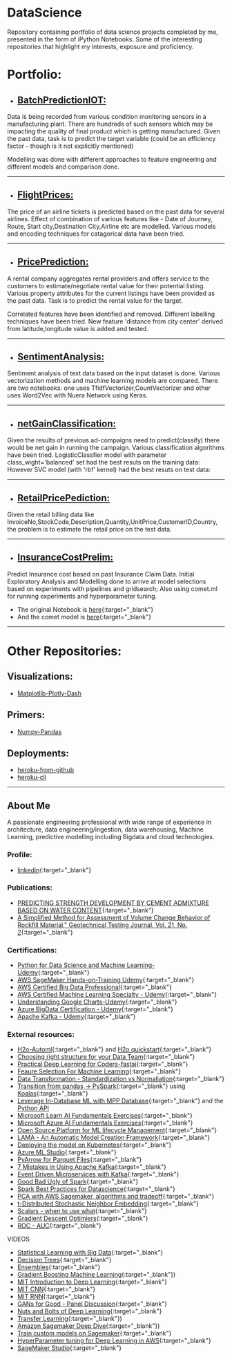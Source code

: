 # DataScience
Repository containing portfolio of data science projects completed by me, presented in the form of iPython Notebooks.
Some of the interesting repositories that highlight my interests, exposure and proficiency.

# Portfolio:

* ## [BatchPredictionIOT:](https://github.com/yaligarp/DataScience/tree/main/BatchPredictionIOT) 

Data is being recorded from various condition monitoring sensors in a manufacturing plant. 
There are hundreds of such sensors which may be impacting the quality of final product which is getting manufactured.
Given the past data, task is to predict the target variable (could be an efficiency factor - though is it not explicitly mentioned)

Modelling was done with different approaches to feature engineering and different models and comparison done.

------
* ## [FlightPrices:](https://github.com/yaligarp/DataScience/tree/main/FlightPrices)

The price of an airline tickets is predicted based on the past data for several airlines. 
Effect of combination of various features like - Date of Journey, Route, Start city,Destination City,Airline etc are modelled.
Various models and encoding techniques for catagorical data have been tried.

------
* ## [PricePrediction:](https://github.com/yaligarp/DataScience/tree/main/PricePrediction)

A rental company aggregates rental providers and offers service to the customers to estimate/negotiate rental value for their potential listing.
Various property attributes for the current listings have been provided as the past data.
Task is to predict the rental value for the target.

Correlated features have been identified and removed.
Different labelling techniques have been tried.
New feature 'distance from city center' derived from latitude,longitude value is added and tested.

------
* ## [SentimentAnalysis:](https://github.com/yaligarp/DataScience/tree/main/SentimentAnalysis)

Sentiment analysis of text data based on the input dataset is done.
Various vectorization methods and machine learning models are compared.
There are two notebooks: one uses TfidfVectorizer,CountVectorizer and other uses Word2Vec with Nuera Network using Keras.

------
* ## [netGainClassification:](https://github.com/yaligarp/DataScience/tree/main/netGainClassification)

Given the results of previous ad-compaigns need to predict(classify) there would be net gain in running the campaign.
Various classification algorithms have been tried.
LogisticClassfier model with parameter class_wight='balanced' set had the best resuts on the training data:
However SVC model (with 'rbf' kernel) had the best resuts on test data:

------
* ## [RetailPricePediction:](https://github.com/yaligarp/DataScience/tree/main/RetailPricePediction)

Given the retail billing data like InvoiceNo,StockCode,Description,Quantity,UnitPrice,CustomerID,Country, the problem is to estimate the retail price on the test data.

------
* ## [InsuranceCostPrelim:](https://github.com/yaligarp/DataScience/tree/main/InsuranceCostPrelim)

Predict Insurance cost based on past Insurance Claim Data. Initial Exploratory Analysis and Modelling done to arrive at model selections based on experiments with pipelines and gridsearch; 
Also using comet.ml for running experiments and hyperparameter tuning.

 * The original Notebook is [here](https://www.kaggle.com/pyaligar/notebook0325f93125){:target="_blank"}
 * And the comet model is [here](https://www.comet.ml/yaligarp/saturday-codealong-medical-insurance-costs-predict/e961de32e76047cf8e487f252c24ae85?experiment-tab=chart&showOutliers=true&smoothing=0&transformY=smoothing&xAxis=wall){:target="_blank"}

------
# Other Repositories:

## Visualizations:

* [Matplotlib-Plotly-Dash](https://github.com/yaligarp/visualizations)

## Primers:

* [Numpy-Pandas](https://github.com/yaligarp/primers/)


## Deployments:

* [heroku-from-github](https://github.com/yaligarp/heroku-from-github)
* [heroku-cli](https://github.com/yaligarp/ga-dash-heroku)

------
## About Me
A passionate engineering professional with wide range of experience in architecture, data engineering/ingestion, data warehousing, Machine Learning, predictive modelling including Bigdata and cloud technologies.

### Profile: 
* [linkedin](https://www.linkedin.com/in/prakash-y-2327a6a/){:target="_blank"}

### Publications:
* [PREDICTING STRENGTH DEVELOPMENT BY CEMENT ADMIXTURE BASED ON WATER CONTENT](https://trid.trb.org/view/504288){:target="_blank"}
* [A Simplified Method for Assessment of Volume Change Behavior of Rockfill Material," Geotechnical Testing Journal, Vol. 21, No. 2](https://www.astm.org/DIGITAL_LIBRARY/JOURNALS/GEOTECH/PAGES/GTJ10753J.htm){:target="_blank"}

### Certifications:

* [Python for Data Science and Machine Learning-Udemy](https://www.udemy.com/certificate/UC-9JB3KRLR){:target="_blank"}
* [AWS SageMaker Hands-on-Training Udemy](https://www.udemy.com/certificate/UC-09bb3aa6-584d-4931-8425-2b2c48028470){:target="_blank"}
* [AWS Certified Big Data Professional](https://www.certmetrics.com/amazon/public/badge.aspx?i=8&t=c&d=2020-05-25&ci=AWS00996243){:target="_blank"}
* [AWS Certified Machine Learning Specialty - Udemy](https://www.udemy.com/certificate/UC-FUI1JTZ8/){:target="_blank"}
* [Understanding Google Charts-Udemy](https://www.udemy.com/certificate/UC-6a2afbf6-caa5-4a4c-aaea-269fbe4c4a9e){:target="_blank"}
* [Azure BigData Certification - Udemy](https://www.udemy.com/certificate/UC-ec060c19-77d7-415a-ba97-63d9a6e71460){:target="_blank"}
* [Apache Kafka - Udemy](https://www.udemy.com/certificate/UC-KR0AR60O){:target="_blank"}

### External resources:
* [H2o-Automl](https://github.com/h2oai/h2o-tutorials/tree/master/h2o-world-2017/automl){:target="_blank"} and [H2o quickstart](https://www.bitbook.io/h2o-ai-quick-start-tutorial-for-just-about-anyone/){:target="_blank"}
* [Choosing right structure for your Data Team](https://www.montecarlodata.com/blog-how-to-choose-the-right-structure-for-your-data-team/){:target="_blank"}
* [Practical Deep Learning for Coders-fastai](https://course.fast.ai/){:target="_blank"}
* [Feaure Selection For Machine Learning](https://machinelearningmastery.com/feature-selection-with-real-and-categorical-data/){:target="_blank"}
* [Data Transformation - Standardization vs Normaliation](https://www.kdnuggets.com/2020/04/data-transformation-standardization-normalization.html){:target="_blank"}
* [Transition from pandas -> PySpark](https://databricks.com/blog/2020/03/31/10-minutes-from-pandas-to-koalas-on-apache-spark.html#:~:text=A%20Koalas%20Series%20can%20be,way%20as%20a%20pandas%20Series.&text=A%20Koalas%20DataFrame%20has%20an,by%20passing%20a%20pandas%20DataFrame.){:target="_blank"} using [Koalas](https://koalas.readthedocs.io/en/latest/getting_started/install.html){:target="_blank"}
* [Leverage In-Database ML with MPP Database](https://www.vertica.com/product/database-machine-learning/){:target="_blank"} and the [Python API](https://www.vertica.com/python)
* [Microsoft Learn AI Fundamentals Exercises](https://github.com/MicrosoftDocs/ai-fundamentals){:target="_blank"}
* [Microsoft Azure AI Fundamentals Exercises](https://github.com/MicrosoftLearning/mslearn-ai900){:target="_blank"}
* [Open Source Platform for ML lifecycle Management](https://mlflow.org/){:target="_blank"} 
* [LAMA - An Automatic Model Creation Framework](https://analyticsindiamag.com/hands-on-python-guide-to-lama-an-automatic-ml-model-creation-framework/){:target="_blank"}
* [Deploying the model on Kubernetes](https://www.kubermatic.com/blog/deploy-your-deep-learning-model-on-kubernetes-1/){:target="_blank"}
* [Azure ML Studio](https://www.youtube.com/watch?v=VcbMFy05h54&list=PL8eNk_zTBST_WSR_KUBex8TDnQ21GetSG&index=2){:target="_blank"}
* [PyArrow for Parquet Files](https://mungingdata.com/pyarrow/parquet-metadata-min-max-statistics/){:target="_blank"}
* [7 Mistakes in Using Apache Kafka](https://blog.softwaremill.com/7-mistakes-when-using-apache-kafka-44358cd9cd6){:target="_blank"}
* [Event Driven Microservices with Kafka](https://www.confluent.io/resources/event-driven-microservices/?utm_medium=display&utm_source=google&utm_campaign=ch.display_tp.rmkt_tgt.content-remarketing_rgn.india_lng.eng_dv.all_con.event-driven-microservice-whitepaper&utm_term=&creative=edma-snsd-7Days&device=c&placement=www.guru99.com&gclid=EAIaIQobChMInK7WgoHY7gIVyB3VCh1H2AFQEAEYASAAEgJSxPD_BwE){:target="_blank"}
* [Good Bad Ugly of Spark](https://thenewstack.io/the-good-bad-and-ugly-apache-spark-for-data-science-work/){:target="_blank"}
* [Spark Best Practices for Datascience](https://www.kdnuggets.com/2020/08/5-spark-best-practices-data-science.html){:target="_blank"}
* [PCA with AWS Sagemaker, algorithms and tradeoff](https://aws.amazon.com/blogs/machine-learning/running-principal-component-analysis-in-amazon-sagemaker/){:target="_blank"}
* [t-Distributed Stochastic Neighbor Embedding](https://www.datacamp.com/community/tutorials/introduction-t-sne){:target="_blank"}
* [Scalars - when to use what](https://scikit-learn.org/stable/auto_examples/preprocessing/plot_all_scaling.html){:target="_blank"}
* [Gradient Descent Optimiers](https://ruder.io/optimizing-gradient-descent/){:target="_blank"}
* [ROC - AUC](https://www.datasciencecentral.com/profiles/blogs/roc-curve-explained-in-one-picture){:target="_blank"}

VIDEOS
* [Statistical Learning with Big Data](https://www.youtube.com/watch?v=0EWJZIC4JxA){:target="_blank"}
* [Decision Trees](https://www.youtube.com/watch?v=WOOTNBxbi8c){:target="_blank"}
* [Ensembles](https://www.youtube.com/watch?v=Yvn3--rIdZg){:target="_blank"}
* [Gradient Boosting Machine Learning](https://www.youtube.com/watch?v=wPqtzj5VZus){:target="_blank"})
* [MIT Introduction to Deep Learning](https://www.youtube.com/watch?v=5v1JnYv_yWs&feature=youtu.be){:target="_blank"}
* [MIT CNN](https://www.youtube.com/watch?v=H-HVZJ7kGI0){:target="_blank"}
* [MIT RNN](https://www.youtube.com/watch?v=_h66BW-xNgk&feature=youtu.be){:target="_blank"}
* [GANs for Good - Panel Discussion](https://www.youtube.com/watch?v=9d4jmPmTWmc&feature=youtu.be){:target="_blank"}
* [Nuts and Bolts of Deep Learning](https://www.youtube.com/watch?v=F1ka6a13S9I){:target="_blank"}
* [Transfer Learning](https://www.youtube.com/watch?v=yofjFQddwHE){:target="_blank"})
* [Amazon Sagemaker Deep Dive](https://www.youtube.com/watch?v=uQc8Itd4UTs&list=PLhr1KZpdzukcOr_6j_zmSrvYnLUtgqsZz){:target="_blank"})
* [Train custom models on Sagemaker](https://www.sicara.ai/blog/amazon-sagemaker-model-training){:target="_blank"}
* [HyperParameter tuning for Deep Learning in AWS](https://aws.amazon.com/blogs/machine-learning/the-importance-of-hyperparameter-tuning-for-scaling-deep-learning-training-to-multiple-gpus/){:target="_blank"}
* [SageMaker Studio](https://youtu.be/wiDHCWVrjCU){:target="_blank"}

